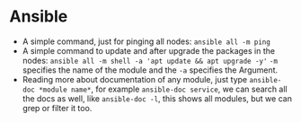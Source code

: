 # Ansible
- A simple command, just for pinging all nodes: `ansible all -m ping`
- A simple command to update and after upgrade the packages in the nodes: `ansible all -m shell -a 'apt update && apt upgrade -y'` `-m` specifies the name of the module and the `-a` specifies the Argument.
- Reading more about documentation of any module, just type `ansible-doc *module name*`, for example `ansible-doc service`, we can search all the docs as well, like `ansible-doc -l`, this shows all modules, but we can grep or filter it too. 


